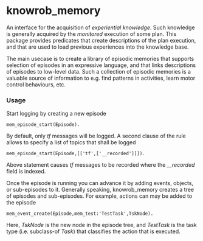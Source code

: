 knowrob_memory
===

An interface for the acquisition of *experiential knowledge*.
Such knowledge is generally acquired by the *monitored*
execution of some plan.
This package provides predicates that create descriptions
of the plan execution, and that are used to load previous experiences
into the knowledge base.

The main usecase is to create a library of episodic memories
that supports selection of episodes in an expressive language,
and that links descriptions of episodes to low-level data.
Such a collection of episodic memories is a valuable source
of information to e.g. find patterns in activities,
learn motor control behaviours, etc.

### Usage

Start logging by creating a new episode

    mem_episode_start(Episode).

By default, only *tf* messages will be logged.
A second clause of the rule allows to specify
a list of topics that shall be logged

    mem_episode_start(Episode,[['tf',['__recorded']]]).

Above statement causes *tf* messages to be recorded where
the *__recorded* field is indexed. 

Once the episode is running you can advance it by adding
events, objects, or sub-episodes to it.
Generally speaking, knowrob_memory creates a tree of episodes
and sub-episodes.
For example, actions can may be added to the episode

    mem_event_create(Episode,mem_test:'TestTask',TskNode).

Here, *TskNode* is the new node in the episode tree, and
*TestTask* is the task type (i.e. subclass-of *Task*)
that classifies the action that is executed.

